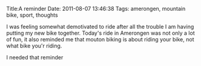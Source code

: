 Title:A reminder
Date: 2011-08-07 13:46:38
Tags: amerongen, mountain bike, sport, thoughts

I was feeling somewhat demotivated to ride after all the trouble I am having
putting my new bike together. Today's ride in Amerongen was not only a lot of
fun, it also reminded me that mouton biking is about riding your bike, not
what bike you'r riding.

I needed that reminder

